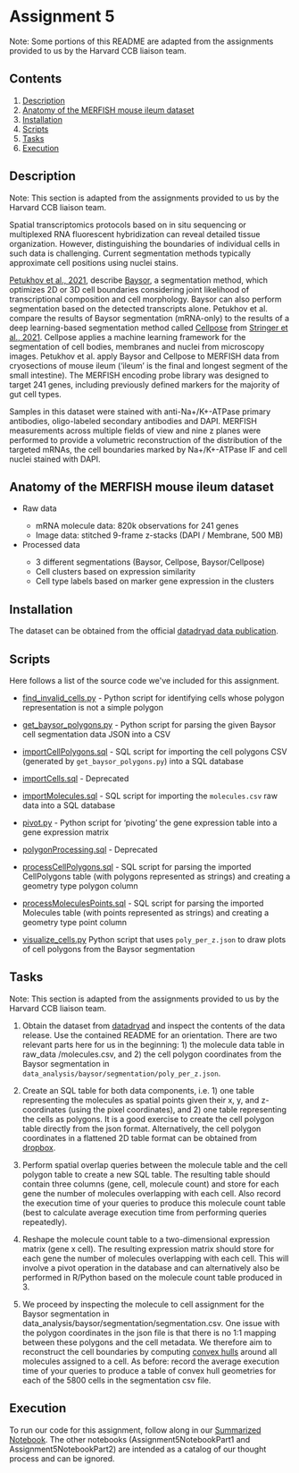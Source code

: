 # Assignment 5 <a name="assignment5"></a>

Note: Some portions of this README are adapted from the assignments provided to us by the Harvard CCB liaison team.

## Contents

<ol>
<li><a href="#desc">Description</a></li>
<li><a href="#anat">Anatomy of the MERFISH mouse ileum dataset</a></li>
<li><a href="#inst">Installation</a></li>
<li><a href="#scripts">Scripts</a></li>
<li><a href="#tasks">Tasks</a></li>
<li><a href="#exec">Execution</a></li>
</ol>

## Description <a name="desc"></a>

Note: This section is adapted from the assignments provided to us by the Harvard CCB liaison team.

Spatial transcriptomics protocols based on in situ sequencing or multiplexed RNA fluorescent hybridization can reveal detailed tissue organization. However, distinguishing the boundaries of individual cells in such data is challenging. Current segmentation methods typically approximate cell positions using nuclei stains.

[Petukhov et al., 2021](https://doi.org/10.1038/s41587-021-01044-w), describe [Baysor](https://github.com/kharchenkolab/Baysor), a segmentation method, which optimizes 2D or 3D cell boundaries considering joint likelihood of transcriptional composition and cell morphology. Baysor can also perform segmentation based on the detected transcripts alone.
Petukhov et al. compare the results of Baysor segmentation (mRNA-only) to the results of a deep learning-based segmentation method called [Cellpose](https://github.com/MouseLand/cellpose) from [Stringer et al., 2021](https://doi.org/10.1038/s41592-020-01018-x). Cellpose applies a machine learning framework for the segmentation of cell bodies, membranes and nuclei from microscopy images.
Petukhov et al. apply Baysor and Cellpose to MERFISH data from cryosections of mouse ileum (‘ileum’ is the final and longest segment of the small intestine). The MERFISH encoding probe library was designed to target 241 genes, including previously defined markers for the majority of gut cell types.

Samples in this dataset were stained with anti-Na+/K+-ATPase primary antibodies, oligo-labeled secondary antibodies and DAPI. MERFISH measurements across multiple fields of view and nine z planes were performed to provide a volumetric reconstruction of the distribution of the targeted mRNAs, the cell boundaries marked by Na+/K+-ATPase IF and cell nuclei stained with DAPI.

## Anatomy of the MERFISH mouse ileum dataset <a name="anat"></a>
<ul>
<li> Raw data </li>  
<ul>
<li> mRNA molecule data: 820k observations for 241 genes  </li>
<li> Image data: stitched 9-frame z-stacks (DAPI / Membrane, 500 MB) </li>
</ul>

<li> Processed data </li>
<ul>
<li> 3 different segmentations (Baysor, Cellpose, Baysor/Cellpose) </li>
<li> Cell clusters based on expression similarity  </li>
<li> Cell type labels based on marker gene expression in the clusters </li>
</ul>
</ul>

## Installation <a name="inst"></a>

The dataset can be obtained from the official [datadryad data publication](https://doi.org/10.5061/dryad.jm63xsjb2).

## Scripts <a name="scripts"></a>

Here follows a list of the source code we've included for this assignment.

* [find_invalid_cells.py](https://github.com/kunyanglu/harvard-ccb-hmc-clinic/blob/main/assignment_5/src/find_invalid_cells.py) - 
Python script for identifying cells whose polygon representation is not a simple polygon

* [get_baysor_polygons.py](https://github.com/kunyanglu/harvard-ccb-hmc-clinic/blob/main/assignment_5/src/get_baysor_polygons.py) - 
Python script for parsing the given Baysor cell segmentation data JSON into a CSV

* [importCellPolygons.sql](https://github.com/kunyanglu/harvard-ccb-hmc-clinic/blob/main/assignment_5/src/importCellPolygons.sql) - 
SQL script for importing the cell polygons CSV (generated by `get_baysor_polygons.py`) into a SQL database 

* [importCells.sql](https://github.com/kunyanglu/harvard-ccb-hmc-clinic/blob/main/assignment_5/src/importCells.sql) - 
Deprecated

* [importMolecules.sql](https://github.com/kunyanglu/harvard-ccb-hmc-clinic/blob/main/assignment_5/src/importMolecules.sql) - 
SQL script for importing the `molecules.csv` raw data into a SQL database

* [pivot.py](https://github.com/kunyanglu/harvard-ccb-hmc-clinic/blob/main/assignment_5/src/pivot.py) - 
Python script for ‘pivoting’ the gene expression table into a gene expression matrix

* [polygonProcessing.sql](https://github.com/kunyanglu/harvard-ccb-hmc-clinic/blob/main/assignment_5/src/polygonProcessing.sql) - 
Deprecated

* [processCellPolygons.sql](https://github.com/kunyanglu/harvard-ccb-hmc-clinic/blob/main/assignment_5/src/processCellPolygons.sql) - 
SQL script for parsing the imported CellPolygons table (with polygons represented as strings) and creating a geometry type polygon column

* [processMoleculesPoints.sql](https://github.com/kunyanglu/harvard-ccb-hmc-clinic/blob/main/assignment_5/src/processMoleculesPoints.sql) -
SQL script for parsing the imported Molecules table (with points represented as strings) and creating a geometry type point column

* [visualize_cells.py](https://github.com/kunyanglu/harvard-ccb-hmc-clinic/blob/main/assignment_5/src/visualize_cells.py)
Python script that uses `poly_per_z.json` to draw plots of cell polygons from the Baysor segmentation


## Tasks <a name="tasks"></a>

Note: This section is adapted from the assignments provided to us by the Harvard CCB liaison team.

1. Obtain the dataset from [datadryad](https://doi.org/10.5061/dryad.jm63xsjb2) and inspect the contents of the data release. Use the contained README for an orientation. There are two relevant parts here for us in the beginning: 1) the molecule data table in raw_data /molecules.csv, and 2) the cell polygon coordinates from the Baysor segmentation in `data_analysis/baysor/segmentation/poly_per_z.json`.

2. Create an SQL table for both data components, i.e. 1) one table representing the molecules as spatial points given their x, y, and z-coordinates (using the pixel coordinates), and 2) one table representing the cells as polygons. It is a good exercise to create the cell polygon table directly from the json format. Alternatively, the cell polygon coordinates in a flattened 2D table format can be obtained from [dropbox](https://www.dropbox.com/s/n6rf3sastdo9fn5/baysor_polygons.csv?dl=0). 

3. Perform spatial overlap queries between the molecule table and the cell polygon table to create a new SQL table. The resulting table should contain three columns (gene, cell, molecule count) and store for each gene the number of molecules overlapping with each cell. Also record the execution time of your queries to produce this molecule count table (best to calculate average execution time from performing queries repeatedly).

4. Reshape the molecule count table to a two-dimensional expression matrix (gene x cell). The resulting expression matrix should store for each gene the number of molecules overlapping with each cell. This will involve a pivot operation in the database and can alternatively also be performed in R/Python based on the molecule count table produced in 3.

5. We proceed by inspecting the molecule to cell assignment for the Baysor segmentation in data_analysis/baysor/segmentation/segmentation.csv. One issue with the polygon coordinates in the json file is that there is no 1:1 mapping between these polygons and the cell metadata. We therefore aim to reconstruct the cell boundaries by computing [convex hulls](https://learn.microsoft.com/en-us/sql/t-sql/spatial-geometry/stconvexhull-geometry-data-type?view=sql-server-ver16) around all molecules assigned to a cell. As before: record the average execution time of your queries to produce a table of convex hull geometries for each of the 5800 cells in the segmentation csv file. 

## Execution <a name="exec"></a>

To run our code for this assignment, follow along in our [Summarized Notebook](Notebooks/Assignment5NotebookSummarized.ipynb). 
The other notebooks (Assignment5NotebookPart1 and Assignment5NotebookPart2) are intended as a catalog of our thought process and can be ignored.

